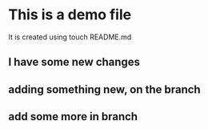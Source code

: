 # This is a demo file
It is created using touch README.md

## I have some new changes

## adding something new, on the branch

## add some more in branch
